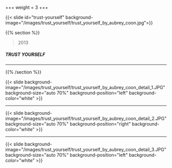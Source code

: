 +++
weight = 3
+++


{{< slide id="trust-yourself" background-image="/images/trust_yourself/trust_yourself_by_aubrey_coon.jpg">}}

{{% section %}}

> 2013

##### TRUST YOURSELF

---

{{% /section %}}

{{< slide background-image="/images/trust_yourself/trust_yourself_by_aubrey_coon_detail_1.JPG" background-size="auto 70%" background-position="left" background-color="white" >}}

---

{{< slide background-image="/images/trust_yourself/trust_yourself_by_aubrey_coon_detail_2.JPG" background-size="auto 70%" background-position="right" background-color="white" >}}

---

{{< slide background-image="/images/trust_yourself/trust_yourself_by_aubrey_coon_detail_3.JPG" background-size="auto 70%" background-position="left" background-color="white" >}}

